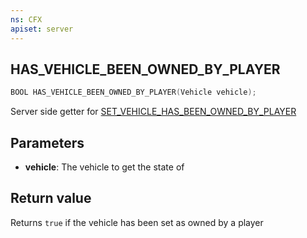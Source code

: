 ```yaml
---
ns: CFX
apiset: server
---
```

## HAS_VEHICLE_BEEN_OWNED_BY_PLAYER

```c
BOOL HAS_VEHICLE_BEEN_OWNED_BY_PLAYER(Vehicle vehicle);
```

Server side getter for [SET_VEHICLE_HAS_BEEN_OWNED_BY_PLAYER](#_0x2B5F9D2AF1F1722D)

## Parameters
* **vehicle**: The vehicle to get the state of

## Return value
Returns `true` if the vehicle has been set as owned by a player
